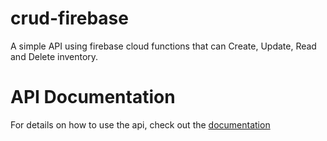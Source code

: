 # crud-firebase
A simple API using firebase cloud functions that can Create, Update, Read and Delete inventory.

# API Documentation
For details on how to use the api, check out the [documentation](https://documenter.getpostman.com/view/8743832/Tzm5FwLT)
